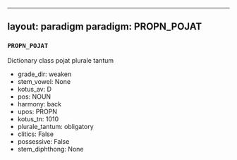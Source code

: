 
---
layout: paradigm
paradigm: PROPN_POJAT
---
### ` PROPN_POJAT `

Dictionary class pojat plurale tantum
* grade_dir: weaken
* stem_vowel: None
* kotus_av: D
* pos: NOUN
* harmony: back
* upos: PROPN
* kotus_tn: 1010
* plurale_tantum: obligatory
* clitics: False
* possessive: False
* stem_diphthong: None
